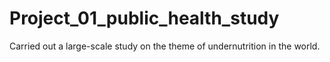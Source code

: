 # Project_01_public_health_study
Carried out a large-scale study on the theme of undernutrition in the world.
